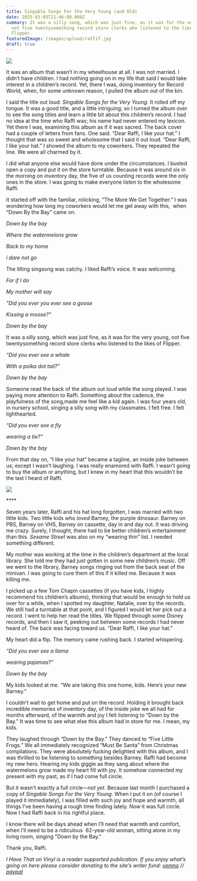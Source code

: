 ```yaml
---
title: Singable Songs For the Very Young (and Old)
date: 2025-03-03T21:46:00.000Z
summary: It was a silly song, which was just fine, as it was for the very young,
  not five twentysomething record store clerks who listened to the likes of
  Flipper. 
featuredImage: /images/upload/raffif.jpg
draft: true
---
```

![](/images/upload/raffif.jpg)

It was an album that wasn’t in my wheelhouse at all. I was not married. I didn’t have children. I had nothing going on in my life that said I would take interest in a children’s record. Yet, there I was, doing inventory for Record World, when, for some unknown reason, I pulled the album out of the bin.

I said the title out loud: *Singable Songs for the Very Young.* It rolled off my tongue. It was a good title, and a little intriguing; so I turned the album over to see the song titles and learn a little bit about this children’s record. I had no idea at the time who Raffi was; his name had never entered my lexicon. Yet there I was, examining this album as if it was sacred. The back cover had a couple of letters from fans. One said. “Dear Raffi, I like your hat.” I thought that was so sweet and wholesome that I said it out loud. “Dear Raffi, I like your hat.” I showed the album to my coworkers. They repeated the line. We were all charmed by it. 

I did what anyone else would have done under the circumstances. I busted open a copy and put it on the store turntable. Because it was around six in the morning on inventory day, the five of us counting records were the only ones in the store. I was going to make everyone listen to the wholesome Raffi.

It started off with the familiar, rolicking, “The More We Get Together.” I was wondering how long my coworkers would let me get away with this,  when “Down By the Bay” came on. 

*Down by the bay*

*Where the watermelons grow*

*Back to my home*

*i dare not go*

The lilting singsong was catchy. I liked Raffi’s voice. It was welcoming. 

*For if I do*

*My mother will say*

*"Did you ever you ever see a goose*

*Kissing a moose?"*

*Down by the bay*

It was a silly song, which was just fine, as it was for the very young, not five twentysomething record store clerks who listened to the likes of Flipper. 

*“Did you ever see a whale*

*With a polka dot tail?”*

*Down by the bay*

Someone read the back of the album out loud while the song played. I was paying more attention to Raffi. Something about the cadence, the playfulness of the song,made me feel like a kid again. I was four years old, in nursery school, singing a silly song with my classmates. I felt free. I felt lighthearted. 

*“Did you ever see a fly*

*wearing a tie?”*

*Down by the bay*

From that day on, “I like your hat” became a tagline, an inside joke between us; except I wasn’t laughing. I was really enamored with Raffi. I wasn’t going to buy the album or anything, but I knew in my heart that this wouldn’t be the last I heard of Raffi.

![](/images/upload/raffib.jpg)

\*\*\*\*

Seven years later, Raffi and his hat long forgotten, I was married with two little kids. Two little kids who *loved* Barney, the purple dinosaur. Barney on PBS, Barney on VHS, Barney on cassette, day in and day out. It was driving me crazy. Surely, I thought, there had to be better children’s entertainment than this. *Sesame Street* was also on my “wearing thin” list. I needed something different. 

My mother was working at the time in the children’s department at the local library. She told me they had just gotten in some new children’s music. Off we went to the library, Barney songs ringing out from the back seat of the minivan. I was going to cure them of this if it killed me. Because it was killing me. 

I picked up a few Tom Chapin cassettes (if you have kids, I highly recommend his children’s albums), thinking that would be enough to hold us over for a while, when I spotted my daughter, Natalie, over by the records. We still had a turntable at that point, and I figured I would let her pick out a record. I went to help her read the titles. We flipped through some Disney records, and then I saw it, peeking out between some records I had never heard of. The back was facing toward us. “Dear Raffi, I like your hat.”

My heart did a flip. The memory came rushing back. I started whispering.

*“Did you ever see a llama*

*wearing pajamas?”*

*Down by the bay*

My kids looked at me. “We are taking this one home, kids. Here’s your new Barney.”

I couldn’t wait to get home and put on the record. Holding it brought back incredible memories of inventory day, of the inside joke we all had for months afterward, of the warmth and joy I felt listening to “Down by the Bay.” It was time to see what else this album had in store for me. I mean, my kids.

They laughed through “Down by the Bay.” They danced to “Five Little Frogs.” We all immediately recognized “Must Be Santa” from Christmas compilations. They were absolutely fucking delighted with this album, and I was thrilled to be listening to something besides Barney. Raffi had become my new hero. Hearing my kids giggle as they sang about where the watermelons grow made my heart fill with joy. It somehow connected my present with my past, as if I had come full circle. 

But it wasn't exactly a full circle—*not yet*. Because last month I purchased a copy of *Singable Songs For the Very Young*. When I put it on (of course I played it immediately), I was filled with such joy and hope and warmth, all things I've been having a rough time finding lately. *Now* it was full circle. Now I had Raffi back in his rightful place. 

I know there will be days ahead when I’ll need that warmth and comfort, when I’ll need to be a ridiculous  62-year-old woman, sitting alone in my living room, singing "Down by the Bay."

Thank you, Raffi. 


*I Have That on Vinyl is a reader supported publication. If you enjoy what’s going on here please consider donating to the site’s writer fund: [venmo](https://account.venmo.com/u/Michele-Catalano2659) // [paypal](https://www.paypal.com/paypalme/goingitaloneny?country.x=US&locale.x=en_US)*

